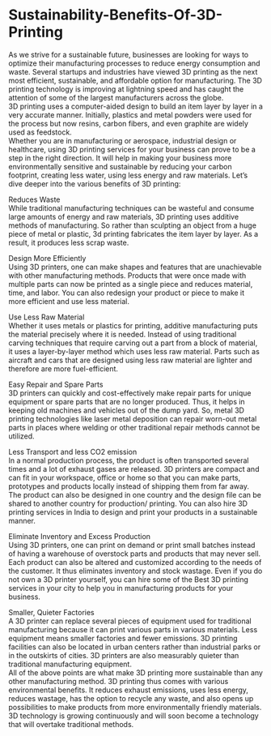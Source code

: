 # Sustainability-Benefits-Of-3D-Printing
As we strive for a sustainable future, businesses are looking for ways to optimize their manufacturing processes to reduce energy consumption and waste. Several startups and industries have viewed 3D printing as the next most efficient, sustainable, and affordable option for manufacturing. The 3D printing technology is improving at lightning speed and has caught the attention of some of the largest manufacturers across the globe. <br>
3D printing uses a computer-aided design to build an item layer by layer in a very accurate manner. Initially, plastics and metal powders were used for the process but now resins, carbon fibers, and even graphite are widely used as feedstock. <br>
Whether you are in manufacturing or aerospace, industrial design or healthcare, using 3D printing services for your business can prove to be a step in the right direction. It will help in making your business more environmentally sensitive and sustainable by reducing your carbon footprint, creating less water, using less energy and raw materials. Let’s dive deeper into the various benefits of 3D printing: <br>

Reduces Waste <br>
While traditional manufacturing techniques can be wasteful and consume large amounts of energy and raw materials, 3D printing uses additive methods of manufacturing. So rather than sculpting an object from a huge piece of metal or plastic, 3d printing fabricates the item layer by layer. As a result, it produces less scrap waste. <br>

Design More Efficiently <br>
Using 3D printers, one can make shapes and features that are unachievable with other manufacturing methods. Products that were once made with multiple parts can now be printed as a single piece and reduces material, time, and labor. You can also redesign your product or piece to make it more efficient and use less material. <br>

Use Less Raw Material <br>
Whether it uses metals or plastics for printing, additive manufacturing puts the material precisely where it is needed. Instead of using traditional carving techniques that require carving out a part from a block of material, it uses a layer-by-layer method which uses less raw material. Parts such as aircraft and cars that are designed using less raw material are lighter and therefore are more fuel-efficient. <br>

Easy Repair and Spare Parts <br>
3D printers can quickly and cost-effectively make repair parts for unique equipment or spare parts that are no longer produced. Thus, it helps in keeping old machines and vehicles out of the dump yard. So, metal 3D printing technologies like laser metal deposition can repair worn-out metal parts in places where welding or other traditional repair methods cannot be utilized. <br>

Less Transport and less CO2 emission <br>
In a normal production process, the product is often transported several times and a lot of exhaust gases are released. 3D printers are compact and can fit in your workspace, office or home so that you can make parts, prototypes and products locally instead of shipping them from far away. The product can also be designed in one country and the design file can be shared to another country for production/ printing. You can also hire 3D printing services in India to design and print your products in a sustainable manner. <br>

Eliminate Inventory and Excess Production <br>
Using 3D printers, one can print on demand or print small batches instead of having a warehouse of overstock parts and products that may never sell. Each product can also be altered and customized according to the needs of the customer. It thus eliminates inventory and stock wastage. Even if you do not own a 3D printer yourself, you can hire some of the Best 3D printing services in your city to help you in manufacturing products for your business. <br>

Smaller, Quieter Factories <br>
A 3D printer can replace several pieces of equipment used for traditional manufacturing because it can print various parts in various materials. Less equipment means smaller factories and fewer emissions. 3D printing facilities can also be located in urban centers rather than industrial parks or in the outskirts of cities. 3D printers are also measurably quieter than traditional manufacturing equipment. <br>
All of the above points are what make 3D printing more sustainable than any other manufacturing method. 3D printing thus comes with various environmental benefits. It reduces exhaust emissions, uses less energy, reduces wastage, has the option to recycle any waste, and also opens up possibilities to make products from more environmentally friendly materials. 3D technology is growing continuously and will soon become a technology that will overtake traditional methods. <br>
